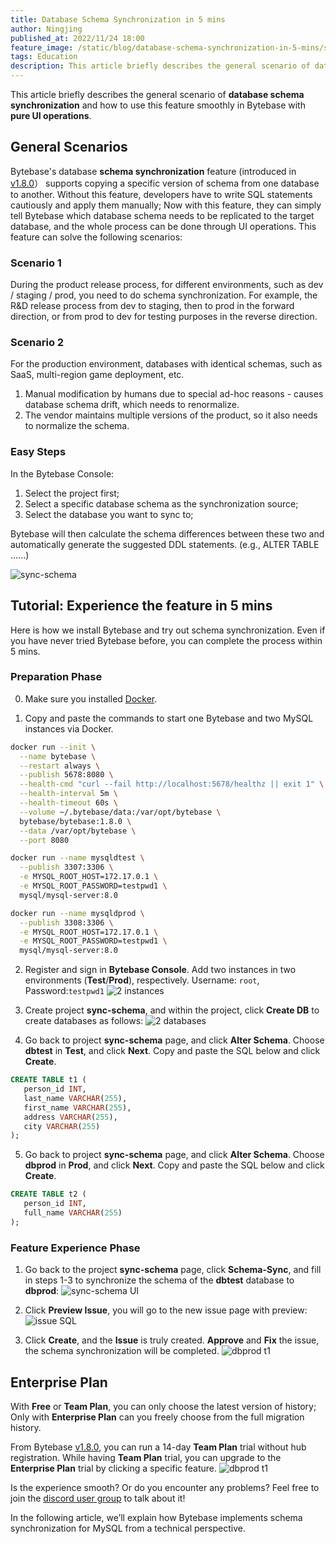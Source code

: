```yaml
---
title: Database Schema Synchronization in 5 mins
author: Ningjing
published_at: 2022/11/24 18:00
feature_image: /static/blog/database-schema-synchronization-in-5-mins/sync-schema.webp
tags: Education
description: This article briefly describes the general scenario of database schema synchronization and how to use this feature smoothly in Bytebase with pure UI operations.
---
```


This article briefly describes the general scenario of **database schema synchronization** and how to use this feature smoothly in Bytebase with **pure UI operations**.

## General Scenarios

Bytebase's database **schema synchronization** feature (introduced in [v1.8.0](/changelog/bytebase-1-8-0)） supports copying a specific version of schema from one database to another. Without this feature, developers have to write SQL statements cautiously and apply them manually; Now with this feature, they can simply tell Bytebase which database schema needs to be replicated to the target database, and the whole process can be done through UI operations. This feature can solve the following scenarios:

### Scenario 1
During the product release process, for different environments, such as dev / staging / prod, you need to do schema synchronization. For example, the R&D release process from dev to staging, then to prod in the forward direction, or from prod to dev for testing purposes in the reverse direction.

### Scenario 2
For the production environment, databases with identical schemas, such as SaaS, multi-region game deployment, etc.

1) Manual modification by humans due to special ad-hoc reasons - causes database schema drift, which needs to renormalize.
2) The vendor maintains multiple versions of the product, so it also needs to normalize the schema.

### Easy Steps
In the Bytebase Console:
1. Select the project first;
2. Select a specific database schema as the synchronization source;
3. Select the database you want to sync to;

Bytebase will then calculate the schema differences between these two and automatically generate the suggested DDL statements. (e.g., ALTER TABLE ......)

![sync-schema](/static/blog/database-schema-synchronization-in-5-mins/sync-schema-ui.webp)

## Tutorial: Experience the feature in 5 mins

Here is how we install Bytebase and try out schema synchronization. Even if you have never tried Bytebase before, you can complete the process within 5 mins.

### Preparation Phase

0. Make sure you installed [Docker](https://www.docker.com/).

1. Copy and paste the commands to start one Bytebase and two MySQL instances via Docker.
 
```bash
docker run --init \
  --name bytebase \
  --restart always \
  --publish 5678:8080 \
  --health-cmd "curl --fail http://localhost:5678/healthz || exit 1" \
  --health-interval 5m \
  --health-timeout 60s \
  --volume ~/.bytebase/data:/var/opt/bytebase \
  bytebase/bytebase:1.8.0 \
  --data /var/opt/bytebase \
  --port 8080
```

```bash
docker run --name mysqldtest \
  --publish 3307:3306 \
  -e MYSQL_ROOT_HOST=172.17.0.1 \
  -e MYSQL_ROOT_PASSWORD=testpwd1 \
  mysql/mysql-server:8.0
```

```bash
docker run --name mysqldprod \
  --publish 3308:3306 \
  -e MYSQL_ROOT_HOST=172.17.0.1 \
  -e MYSQL_ROOT_PASSWORD=testpwd1 \
  mysql/mysql-server:8.0
```

2. Register and sign in **Bytebase Console**. Add two instances in two environments (**Test**/**Prod**), respectively. Username: `root`, Password:`testpwd1`
![2 instances](/static/blog/database-schema-synchronization-in-5-mins/2instances.webp)

3. Create project **sync-schema**, and within the project, click **Create DB** to create databases as follows:
![2 databases](/static/blog/database-schema-synchronization-in-5-mins/2databases.webp)

4. Go back to project **sync-schema** page, and click **Alter Schema**. Choose **dbtest** in **Test**, and click **Next**. Copy and paste the SQL below and click **Create**.
``` sql
CREATE TABLE t1 (
   person_id INT,
   last_name VARCHAR(255),
   first_name VARCHAR(255),
   address VARCHAR(255),
   city VARCHAR(255)
);
```

5. Go back to project **sync-schema** page, and click **Alter Schema**. Choose **dbprod** in **Prod**, and click **Next**. Copy and paste the SQL below and click **Create**.
``` sql
CREATE TABLE t2 (
   person_id INT,
   full_name VARCHAR(255)
);
```

### Feature Experience Phase

1. Go back to the project **sync-schema** page, click **Schema-Sync**, and fill in steps 1-3 to synchronize the schema of the **dbtest** database to **dbprod**:
![sync-schema UI](/static/blog/database-schema-synchronization-in-5-mins/sync-schema-ui.webp)

2. Click **Preview Issue**, you will go to the new issue page with preview:
![issue SQL](/static/blog/database-schema-synchronization-in-5-mins/issue-sql.webp)

3. Click **Create**, and the **Issue** is truly created. **Approve** and **Fix** the issue, the schema synchronization will be completed.
![dbprod t1](/static/blog/database-schema-synchronization-in-5-mins/dbprod-t1.webp)

## Enterprise Plan
With **Free** or **Team Plan**, you can only choose the latest version of history; Only with **Enterprise Plan** can you freely choose from the full migration history.

From Bytebase [v1.8.0](/changelog/bytebase-1-8-0), you can run a 14-day **Team Plan** trial without hub registration. While having **Team Plan** trial, you can upgrade to the **Enterprise Plan** trial by clicking a specific feature.
![dbprod t1](/static/blog/database-schema-synchronization-in-5-mins/dbprod-t1.webp)

Is the experience smooth? Or do you encounter any problems? Feel free to join the [discord user group](https://discord.gg/Fac9nmZ95j) to talk about it!

In the following article, we’ll explain how Bytebase implements schema synchronization for MySQL from a technical perspective.